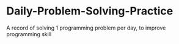# Daily-Problem-Solving-Practice
A record of solving 1 programming problem per day, to improve programming skill

